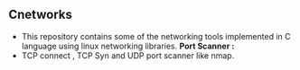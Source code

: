 ## Cnetworks

- This repository contains some of the networking tools implemented in C language using linux networking libraries.
**Port Scanner :**
 - TCP connect , TCP Syn and UDP port scanner like nmap.


